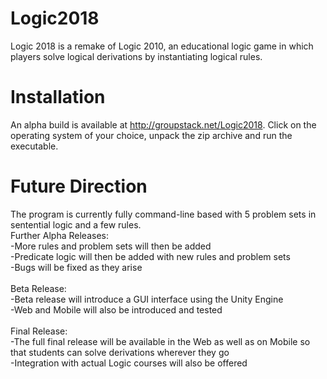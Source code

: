 # Logic2018
Logic 2018 is a remake of Logic 2010, an educational logic game in which players solve logical derivations by instantiating logical rules.

# Installation
An alpha build is available at http://groupstack.net/Logic2018. Click on the operating system of your choice, unpack the zip archive and run the executable.

# Future Direction
The program is currently fully command-line based with 5 problem sets in sentential logic and a few rules.<br>
Further Alpha Releases:<br>
-More rules and problem sets will then be added<br>
-Predicate logic will then be added with new rules and problem sets<br>
-Bugs will be fixed as they arise<br>
<br>
Beta Release:<br>
-Beta release will introduce a GUI interface using the Unity Engine<br>
-Web and Mobile will also be introduced and tested<br>
<br>
Final Release:<br>
-The full final release will be available in the Web as well as on Mobile so that students can solve derivations wherever they go<br>
-Integration with actual Logic courses will also be offered
